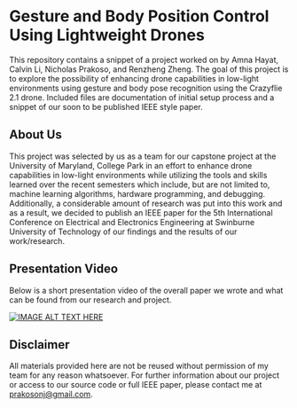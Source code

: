 # Gesture and Body Position Control Using Lightweight Drones
This repository contains a snippet of a project worked on by Amna Hayat, Calvin Li, Nicholas Prakoso, and Renzheng Zheng. The goal of this project is to explore the possibility of enhancing drone capabilities in low-light environments using gesture and body pose recognition using the Crazyflie 2.1 drone. Included files are documentation of initial setup process and a snippet of our soon to be published IEEE style paper.

## About Us
This project was selected by us as a team for our capstone project at the University of Maryland, College Park in an effort to enhance drone capabilities in low-light environments while utilizing the tools and skills learned over the recent semesters which include, but are not limited to, machine learning algorithms, hardware programming, and debugging. Additionally, a considerable amount of research was put into this work and as a result, we decided to publish an IEEE paper for the 5th International Conference on Electrical and Electronics Engineering at Swinburne University of Technology of our findings and the results of our work/research.

## Presentation Video
Below is a short presentation video of the overall paper we wrote and what can be found from our research and project.

[![IMAGE ALT TEXT HERE](https://img.youtube.com/vi/ptgiOLeL6i8/0.jpg)](https://www.youtube.com/watch?v=ptgiOLeL6i8)

## Disclaimer
All materials provided here are not be reused without permission of my team for any reason whatsoever. For further information about our project or access to our source code or full IEEE paper, please contact me at prakosonj@gmail.com.
